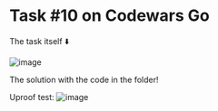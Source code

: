 # Task #10 on Codewars Go

The task itself :arrow_down: 

![image](https://user-images.githubusercontent.com/107930591/178262339-1f699d71-ef59-4c8c-aaa5-e269c4b356c2.png)

The solution with the code in the folder!

Uproof test:
![image](https://user-images.githubusercontent.com/107930591/178262359-585d53a2-c009-48ed-bf13-be6d6bab3521.png)
